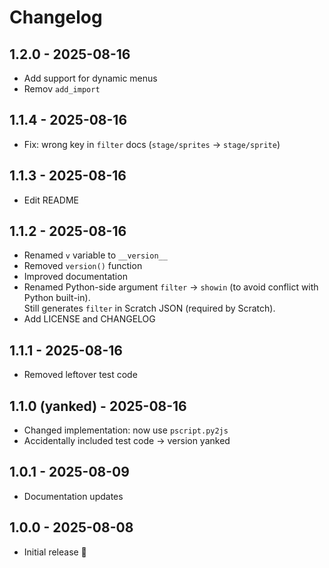 # Changelog

## 1.2.0 - 2025-08-16
- Add support for dynamic menus
- Remov `add_import`

## 1.1.4 - 2025-08-16
- Fix: wrong key in `filter` docs (`stage/sprites` → `stage/sprite`)

## 1.1.3 - 2025-08-16
- Edit README

## 1.1.2 - 2025-08-16
- Renamed `v` variable to `__version__`
- Removed `version()` function
- Improved documentation
- Renamed Python-side argument `filter` → `showin` (to avoid conflict with Python built-in).  
  Still generates `filter` in Scratch JSON (required by Scratch).
- Add LICENSE and CHANGELOG

## 1.1.1 - 2025-08-16
- Removed leftover test code

## 1.1.0 (yanked) - 2025-08-16
- Changed implementation: now use `pscript.py2js`
- Accidentally included test code → version yanked

## 1.0.1 - 2025-08-09
- Documentation updates

## 1.0.0 - 2025-08-08
- Initial release 🎉
